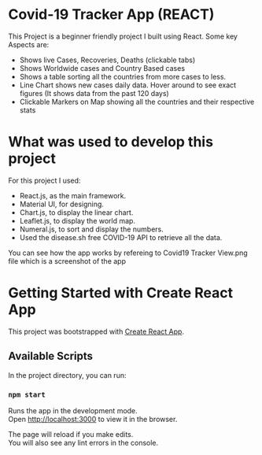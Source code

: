 # Covid-19 Tracker App (REACT)

This Project is a beginner friendly project I built using React. Some key Aspects are:

- Shows live Cases, Recoveries, Deaths (clickable tabs)
- Shows Worldwide cases and Country Based cases
- Shows a table sorting all the countries from more cases to less.
- Line Chart shows new cases daily data. Hover around to see exact figures (It shows data from the past 120 days)
- Clickable Markers on Map showing all the countries and their respective stats

# What was used to develop this project

For this project I used:

- React.js, as the main framework.
- Material UI, for designing.
- Chart.js, to display the linear chart.
- Leaflet.js, to display the world map.
- Numeral.js, to sort and display the numbers.
- Used the disease.sh free COVID-19 API to retrieve all the data.

You can see how the app works by refereing to Covid19 Tracker View.png file which is a screenshot of the app

# Getting Started with Create React App

This project was bootstrapped with [Create React App](https://github.com/facebook/create-react-app).

## Available Scripts

In the project directory, you can run:

### `npm start`

Runs the app in the development mode.\
Open [http://localhost:3000](http://localhost:3000) to view it in the browser.

The page will reload if you make edits.\
You will also see any lint errors in the console.
